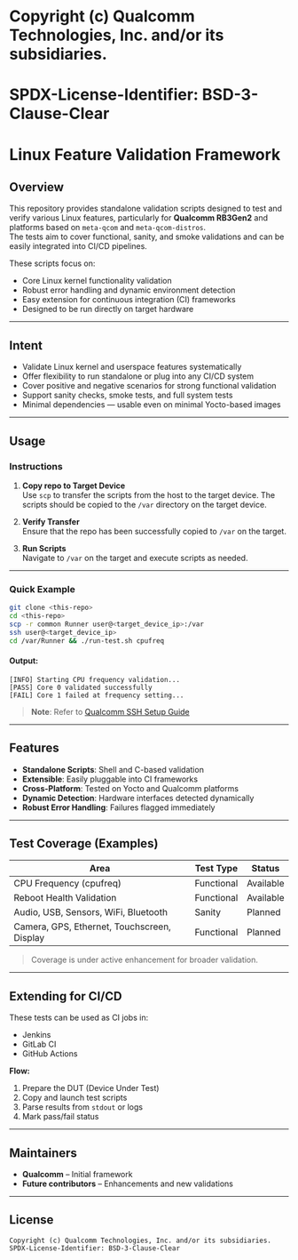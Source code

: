 # Copyright (c) Qualcomm Technologies, Inc. and/or its subsidiaries.
# SPDX-License-Identifier: BSD-3-Clause-Clear

# Linux Feature Validation Framework

## Overview

This repository provides standalone validation scripts designed to test and verify various Linux features, particularly for **Qualcomm RB3Gen2** and platforms based on `meta-qcom` and `meta-qcom-distros`.  
The tests aim to cover functional, sanity, and smoke validations and can be easily integrated into CI/CD pipelines.

These scripts focus on:

- Core Linux kernel functionality validation  
- Robust error handling and dynamic environment detection  
- Easy extension for continuous integration (CI) frameworks  
- Designed to be run directly on target hardware  

---

## Intent

- Validate Linux kernel and userspace features systematically  
- Offer flexibility to run standalone or plug into any CI/CD system  
- Cover positive and negative scenarios for strong functional validation  
- Support sanity checks, smoke tests, and full system tests  
- Minimal dependencies — usable even on minimal Yocto-based images  

---

## Usage

### Instructions

1. **Copy repo to Target Device**  
   Use `scp` to transfer the scripts from the host to the target device. The scripts should be copied to the `/var` directory on the target device.

2. **Verify Transfer**  
   Ensure that the repo has been successfully copied to `/var` on the target.

3. **Run Scripts**  
   Navigate to `/var` on the target and execute scripts as needed.

---

### Quick Example

```sh
git clone <this-repo>
cd <this-repo>
scp -r common Runner user@<target_device_ip>:/var
ssh user@<target_device_ip>
cd /var/Runner && ./run-test.sh cpufreq
```

#### Output:

```text
[INFO] Starting CPU frequency validation...
[PASS] Core 0 validated successfully
[FAIL] Core 1 failed at frequency setting...
```

> **Note**: Refer to [Qualcomm SSH Setup Guide](https://docs.qualcomm.com/bundle/publicresource/topics/80-70017-254/how_to.html#use-ssh)

---

## Features

- **Standalone Scripts**: Shell and C-based validation  
- **Extensible**: Easily pluggable into CI frameworks  
- **Cross-Platform**: Tested on Yocto and Qualcomm platforms  
- **Dynamic Detection**: Hardware interfaces detected dynamically  
- **Robust Error Handling**: Failures flagged immediately  

---

## Test Coverage (Examples)

| Area                          | Test Type  | Status     |
|------------------------------|------------|------------|
| CPU Frequency (cpufreq)      | Functional | Available  |
| Reboot Health Validation     | Functional | Available  |
| Audio, USB, Sensors, WiFi, Bluetooth | Sanity     | Planned    |
| Camera, GPS, Ethernet, Touchscreen, Display | Functional | Planned    |

> Coverage is under active enhancement for broader validation.

---

## Extending for CI/CD

These tests can be used as CI jobs in:

- Jenkins  
- GitLab CI  
- GitHub Actions  

**Flow:**
1. Prepare the DUT (Device Under Test)  
2. Copy and launch test scripts  
3. Parse results from `stdout` or logs  
4. Mark pass/fail status  

---

## Maintainers

- **Qualcomm** – Initial framework  
- **Future contributors** – Enhancements and new validations  

---

## License

```
Copyright (c) Qualcomm Technologies, Inc. and/or its subsidiaries.  
SPDX-License-Identifier: BSD-3-Clause-Clear
```
